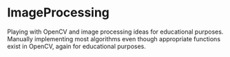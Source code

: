 # ImageProcessing
Playing with OpenCV and image processing ideas for educational purposes. Manually implementing most algorithms even though appropriate
functions exist in OpenCV, again for educational purposes.
